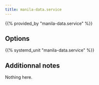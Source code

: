```yaml
---
title: manila-data.service
---
```


{{% provided_by "manila-data.service" %}}

## Options

{{% systemd_unit "manila-data.service" %}}

## Additionnal notes

Nothing here.